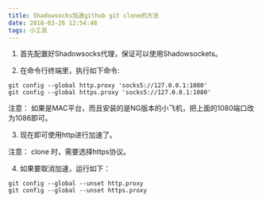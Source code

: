 ```yaml
---
title: Shadowsocks加速github git clone的方法
date: 2018-03-26 12:54:48
tags: 小工具 
---
```


1. 首先配置好Shadowsocks代理，保证可以使用Shadowsockets。

2. 在命令行终端里，执行如下命令:

```
git config --global http.proxy 'socks5://127.0.0.1:1080'
git config --global https.proxy 'socks5://127.0.0.1:1080'
```

注意： 如果是MAC平台，而且安装的是NG版本的小飞机，把上面的1080端口改为1086即可。

3. 现在即可使用http进行加速了。

注意： clone 时，需要选择https协议。

4. 如果要取消加速，运行如下：

```
git config --global --unset http.proxy
git config --global --unset https.proxy
``` 

